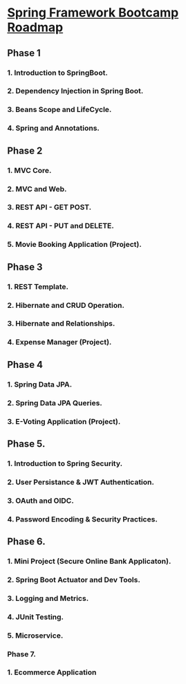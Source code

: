 # [Spring Framework Bootcamp Roadmap](https://youtube.com/@yeshendradhaker)
## Phase 1
### 1. Introduction to SpringBoot.
### 2. Dependency Injection in Spring Boot.
### 3. Beans Scope and LifeCycle.
### 4. Spring and Annotations.

## Phase 2
### 1. MVC Core.
### 2. MVC and Web.
### 3. REST API - GET POST.
### 4. REST API - PUT and DELETE.
### 5. Movie Booking Application (Project).

## Phase 3
### 1. REST Template.
### 2. Hibernate and CRUD Operation.
### 3. Hibernate and Relationships.
### 4. Expense Manager (Project).

## Phase 4
### 1. Spring Data JPA.
### 2. Spring Data JPA Queries.
### 3. E-Voting Application (Project).

## Phase 5.
### 1. Introduction to Spring Security.
### 2. User Persistance & JWT Authentication.
### 3. OAuth and OIDC.
### 4. Password Encoding & Security Practices.

## Phase 6.
### 1. Mini Project (Secure Online Bank Applicaton).
### 2. Spring Boot Actuator and Dev Tools.
### 3. Logging and Metrics.
### 4. JUnit Testing.
### 5. Microservice.

### Phase 7.
### 1. Ecommerce Application
